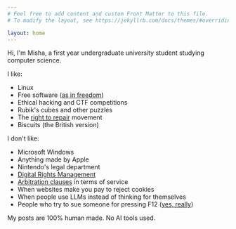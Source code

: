 ```yaml
---
# Feel free to add content and custom Front Matter to this file.
# To modify the layout, see https://jekyllrb.com/docs/themes/#overriding-theme-defaults

layout: home
---
```

Hi, I'm Misha, a first year undergraduate university student studying computer science.

I like:
* Linux
* Free software ([as in freedom](https://www.gnu.org/philosophy/free-sw.en.html))
* Ethical hacking and CTF competitions
* Rubik's cubes and other puzzles
* The [right to repair](https://en.wikipedia.org/wiki/Right_to_repair) movement
* Biscuits (the British version)

I don't like:
* Microsoft Windows
* Anything made by Apple
* Nintendo's legal department
* [Digital Rights Management](https://www.eff.org/issues/drm)
* [Arbitration clauses](https://wiki.rossmanngroup.com/wiki/Forced_arbitration) in terms of service
* When websites make you pay to reject cookies
* When people use LLMs instead of thinking for themselves
* People who try to sue someone for pressing F12 ([yes, really](https://www.youtube.com/watch?v=lSsvzBV0tyI))

My posts are 100% human made. No AI tools used.
